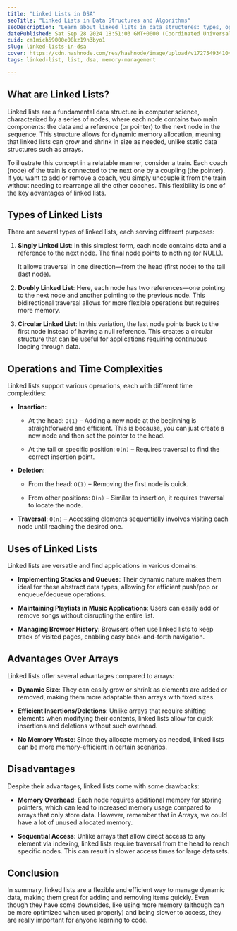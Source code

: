 ```yaml
---
title: "Linked Lists in DSA"
seoTitle: "Linked Lists in Data Structures and Algorithms"
seoDescription: "Learn about linked lists in data structures: types, operations, advantages, disadvantages, and real-world applications in computer science"
datePublished: Sat Sep 28 2024 18:51:03 GMT+0000 (Coordinated Universal Time)
cuid: cm1mich59000e08kz19n3byo1
slug: linked-lists-in-dsa
cover: https://cdn.hashnode.com/res/hashnode/image/upload/v1727549341047/1878cfc1-94f4-49ae-bdfc-f068ebeba079.jpeg
tags: linked-list, list, dsa, memory-management

---
```


## What are Linked Lists?

Linked lists are a fundamental data structure in computer science, characterized by a series of nodes, where each node contains two main components: the data and a reference (or pointer) to the next node in the sequence. This structure allows for dynamic memory allocation, meaning that linked lists can grow and shrink in size as needed, unlike static data structures such as arrays.

To illustrate this concept in a relatable manner, consider a train. Each coach (node) of the train is connected to the next one by a coupling (the pointer). If you want to add or remove a coach, you simply uncouple it from the train without needing to rearrange all the other coaches. This flexibility is one of the key advantages of linked lists.

## Types of Linked Lists

There are several types of linked lists, each serving different purposes:

1. **Singly Linked List**: In this simplest form, each node contains data and a reference to the next node. The final node points to nothing (or NULL).
    
    It allows traversal in one direction—from the head (first node) to the tail (last node).
    
2. **Doubly Linked List**: Here, each node has two references—one pointing to the next node and another pointing to the previous node. This bidirectional traversal allows for more flexible operations but requires more memory.
    
3. **Circular Linked List**: In this variation, the last node points back to the first node instead of having a null reference. This creates a circular structure that can be useful for applications requiring continuous looping through data.
    

## Operations and Time Complexities

Linked lists support various operations, each with different time complexities:

* **Insertion**:
    
    * At the head: `O(1)` – Adding a new node at the beginning is straightforward and efficient. This is because, you can just create a new node and then set the pointer to the head.
        
    * At the tail or specific position: `O(n)` – Requires traversal to find the correct insertion point.
        
* **Deletion**:
    
    * From the head: `O(1)` – Removing the first node is quick.
        
    * From other positions: `O(n)` – Similar to insertion, it requires traversal to locate the node.
        
* **Traversal**: `O(n)` – Accessing elements sequentially involves visiting each node until reaching the desired one.
    

## Uses of Linked Lists

Linked lists are versatile and find applications in various domains:

* **Implementing Stacks and Queues**: Their dynamic nature makes them ideal for these abstract data types, allowing for efficient push/pop or enqueue/dequeue operations.
    
* **Maintaining Playlists in Music Applications**: Users can easily add or remove songs without disrupting the entire list.
    
* **Managing Browser History**: Browsers often use linked lists to keep track of visited pages, enabling easy back-and-forth navigation.
    

## Advantages Over Arrays

Linked lists offer several advantages compared to arrays:

* **Dynamic Size**: They can easily grow or shrink as elements are added or removed, making them more adaptable than arrays with fixed sizes.
    
* **Efficient Insertions/Deletions**: Unlike arrays that require shifting elements when modifying their contents, linked lists allow for quick insertions and deletions without such overhead.
    
* **No Memory Waste**: Since they allocate memory as needed, linked lists can be more memory-efficient in certain scenarios.
    

## Disadvantages

Despite their advantages, linked lists come with some drawbacks:

* **Memory Overhead**: Each node requires additional memory for storing pointers, which can lead to increased memory usage compared to arrays that only store data. However, remember that in Arrays, we could have a lot of unused allocated memory.
    
* **Sequential Access**: Unlike arrays that allow direct access to any element via indexing, linked lists require traversal from the head to reach specific nodes. This can result in slower access times for large datasets.
    

## Conclusion

In summary, linked lists are a flexible and efficient way to manage dynamic data, making them great for adding and removing items quickly. Even though they have some downsides, like using more memory (although can be more optimized when used properly) and being slower to access, they are really important for anyone learning to code.